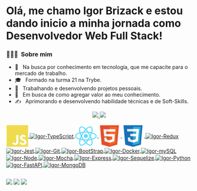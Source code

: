 # Olá, me chamo Igor Brizack e estou dando inicio a minha jornada como Desenvolvedor Web Full Stack!

<h3> 👨🏻‍💻 &nbsp;Sobre mim </h3>

- 🤔 &nbsp; Na busca por conhecimento em tecnologia, que me capacite para o mercado de trabalho.
- 🎓 &nbsp; Formado na turma 21 na Trybe.
- 💼 &nbsp; Trabalhando e desenvolvendo projetos pessoais.
- 🌱 &nbsp; Em busca de como agregar valor ao meu conhecimento.
- ✍️ &nbsp; Aprimorando e desenvolvendo habilidade técnicas e de Soft-Skills.

<div align="center">
  <a href="https://github.com/igorbrizack">
  <img height="150em" src="https://github-readme-stats.vercel.app/api?username=IgorBrizack&show_icons=true&theme=dark&include_all_commits=true&count_private=true"/>
  <img height="150em" src="https://github-readme-stats.vercel.app/api/top-langs/?username=IgorBrizack&layout=compact&langs_count=7&theme=dark"/>
</div>
<div style="display: inline_block"><br>
  <img align="center" alt="Igor" height="60" width="60" src="https://raw.githubusercontent.com/devicons/devicon/master/icons/javascript/javascript-plain.svg">
  <img align="center" alt="Igor-TypeScript" height="60" width="60" src="https://cdn.jsdelivr.net/gh/devicons/devicon/icons/typescript/typescript-original.svg" />
  <img align="center" alt="Igor-React" height="60" width="60" src="https://raw.githubusercontent.com/devicons/devicon/master/icons/react/react-original.svg">
  <img align="center" alt="Igor-HTML" height="60" width="60" src="https://raw.githubusercontent.com/devicons/devicon/master/icons/html5/html5-original.svg">
  <img align="center" alt="Igor-CSS" height="60" width="60" src="https://raw.githubusercontent.com/devicons/devicon/master/icons/css3/css3-original.svg">
  <img align="center" alt="Igor-Redux" height="60" width="60" src="https://cdn.jsdelivr.net/gh/devicons/devicon/icons/redux/redux-original.svg" />
  <img align="center" alt="Igor-Jest" height="60" width="60" src="https://cdn.jsdelivr.net/gh/devicons/devicon/icons/jest/jest-plain.svg" />
  <img align="center" alt="Igor-Git" height="60" width="60" src="https://cdn.jsdelivr.net/gh/devicons/devicon/icons/git/git-original.svg" />
  <img align="center" alt="Igor-BootStrap" height="60" width="60" src="https://cdn.jsdelivr.net/gh/devicons/devicon/icons/bootstrap/bootstrap-original.svg" />
  <img align="center" alt="Igor-Docker" height="60" width="60" src="https://cdn.jsdelivr.net/gh/devicons/devicon/icons/docker/docker-original.svg" />
  <img align="center" alt="Igor-mySQL" height="60" width="60" src="https://cdn.jsdelivr.net/gh/devicons/devicon/icons/mysql/mysql-original.svg" />
  <img align="center" alt="Igor-Node" height="60" width="60" src="https://cdn.jsdelivr.net/gh/devicons/devicon/icons/nodejs/nodejs-plain.svg" />
  <img align="center" alt="Igor-Mocha" height="60" width="60" src="https://cdn.jsdelivr.net/gh/devicons/devicon/icons/mocha/mocha-plain.svg" />
  <img align="center" alt="Igor-Express" height="60" width="60" src="https://assets.website-files.com/61ca3f775a79ec5f87fcf937/6202fcdee5ee8636a145a41b_1234-p-500.png" />
  <img align="center" alt="Igor-Sequelize" height="60" width="60" src="https://cdn.jsdelivr.net/gh/devicons/devicon/icons/sequelize/sequelize-original.svg" />
  <img align="center" alt="Igor-Python" height="60" width="60" <img src="https://cdn.jsdelivr.net/gh/devicons/devicon/icons/python/python-original.svg" />
  <img align="center" alt="Igor-FastAPI" height="60" width="60" src="https://cdn.jsdelivr.net/gh/devicons/devicon/icons/fastapi/fastapi-original.svg" />
  <img align="center" alt="Igor-MongoDB" height="60" width="60" src="https://cdn.jsdelivr.net/gh/devicons/devicon/icons/mongodb/mongodb-plain-wordmark.svg" />
</div>
  
  ##
 
<div> 
  <a href="https://www.instagram.com/igorbrizack/?hl=pt" target="_blank"><img src="https://img.shields.io/badge/-Instagram-%23E4405F?style=for-the-badge&logo=instagram&logoColor=white" target="_blank"></a>
  <a href = "mailto:igor_brizack@hotmail.com.com"><img src="https://img.shields.io/badge/-Gmail-%23333?style=for-the-badge&logo=gmail&logoColor=white" target="_blank"></a>
  <a href="https://www.linkedin.com/in/igor-brizack-a627b1129/" target="_blank"><img src="https://img.shields.io/badge/-LinkedIn-%230077B5?style=for-the-badge&logo=linkedin&logoColor=white" target="_blank"></a>  
</div>
